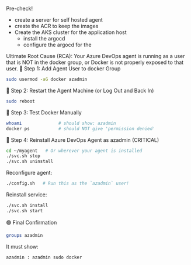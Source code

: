 Pre-check!
- create a server for self hosted agent
- create the ACR to keep the images 
- Create the AKS cluster for the application host
    - install the argocd
    - configure the argocd for the



Ultimate Root Cause (RCA):
Your Azure DevOps agent is running as a user that is NOT in the docker group, or Docker is not properly exposed to that user.
🔁 Step 1: Add Agent User to docker Group
``` bash 
sudo usermod -aG docker azadmin
```
🔄 Step 2: Restart the Agent Machine (or Log Out and Back In)
``` bash
sudo reboot 
```
🧪 Step 3: Test Docker Manually
``` bash
whoami              # should show: azadmin
docker ps           # should NOT give 'permission denied'
```
🔄 Step 4: Reinstall Azure DevOps Agent as azadmin (CRITICAL)
``` bash
cd ~/myagent   # Or wherever your agent is installed
./svc.sh stop
./svc.sh uninstall
```
Reconfigure agent:
``` bash
./config.sh   # Run this as the `azadmin` user!
```
Reinstall service:
``` bash
./svc.sh install
./svc.sh start
```
🟢 Final Confirmation
``` bash
groups azadmin
```
It must show:
``` bash
azadmin : azadmin sudo docker
```
